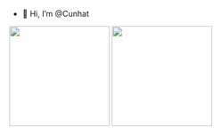 
- 👋 Hi, I’m @Cunhat
<!--- - 👀 I’m interested in ...
- 🌱 I’m currently learning ...
- 💞️ I’m looking to collaborate on ...
- 📫 How to reach me ... --->

<div>
  <img height="180em" src="https://github-readme-stats.vercel.app/api?username=cunhat&show_icons=true&theme=aura_dark" />
  <img height="180em" src="https://github-readme-stats.vercel.app/api/top-langs/?username=cunhat&layout=compact&theme=aura_dark" />
</div>

<!---
Cunhat/Cunhat is a ✨ special ✨ repository because its `README.md` (this file) appears on your GitHub profile.
You can click the Preview link to take a look at your changes.
--->
